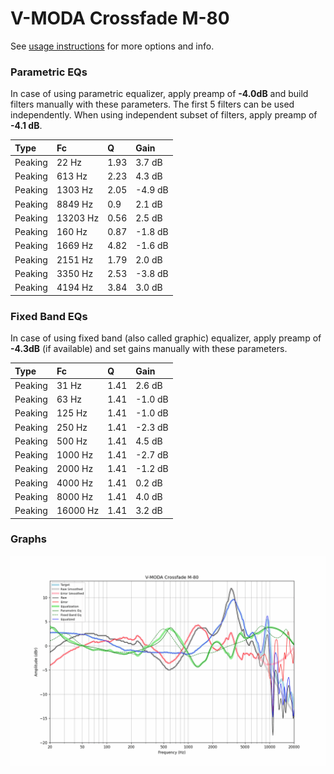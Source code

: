 # V-MODA Crossfade M-80
See [usage instructions](https://github.com/jaakkopasanen/AutoEq#usage) for more options and info.

### Parametric EQs
In case of using parametric equalizer, apply preamp of **-4.0dB** and build filters manually
with these parameters. The first 5 filters can be used independently.
When using independent subset of filters, apply preamp of **-4.1 dB**.

| Type    | Fc       |    Q | Gain    |
|:--------|:---------|:-----|:--------|
| Peaking | 22 Hz    | 1.93 | 3.7 dB  |
| Peaking | 613 Hz   | 2.23 | 4.3 dB  |
| Peaking | 1303 Hz  | 2.05 | -4.9 dB |
| Peaking | 8849 Hz  | 0.9  | 2.1 dB  |
| Peaking | 13203 Hz | 0.56 | 2.5 dB  |
| Peaking | 160 Hz   | 0.87 | -1.8 dB |
| Peaking | 1669 Hz  | 4.82 | -1.6 dB |
| Peaking | 2151 Hz  | 1.79 | 2.0 dB  |
| Peaking | 3350 Hz  | 2.53 | -3.8 dB |
| Peaking | 4194 Hz  | 3.84 | 3.0 dB  |

### Fixed Band EQs
In case of using fixed band (also called graphic) equalizer, apply preamp of **-4.3dB**
(if available) and set gains manually with these parameters.

| Type    | Fc       |    Q | Gain    |
|:--------|:---------|:-----|:--------|
| Peaking | 31 Hz    | 1.41 | 2.6 dB  |
| Peaking | 63 Hz    | 1.41 | -1.0 dB |
| Peaking | 125 Hz   | 1.41 | -1.0 dB |
| Peaking | 250 Hz   | 1.41 | -2.3 dB |
| Peaking | 500 Hz   | 1.41 | 4.5 dB  |
| Peaking | 1000 Hz  | 1.41 | -2.7 dB |
| Peaking | 2000 Hz  | 1.41 | -1.2 dB |
| Peaking | 4000 Hz  | 1.41 | 0.2 dB  |
| Peaking | 8000 Hz  | 1.41 | 4.0 dB  |
| Peaking | 16000 Hz | 1.41 | 3.2 dB  |

### Graphs
![](./V-MODA%20Crossfade%20M-80.png)